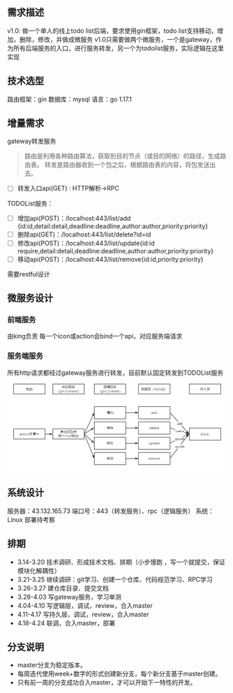 ## 需求描述
v1.0: 做一个单人的线上todo list后端，要求使用gin框架，todo list支持移动，增加，删除，修改，并做成微服务
v1.0只需要做两个微服务，一个是gateway，作为所有后端服务的入口，进行服务转发，另一个为todolist服务，实际逻辑在这里实现
## 技术选型
路由框架：gin
数据库：mysql
语言：go 1.17.1
## 增量需求
gateway转发服务
> 路由是利用各种路由算法，获取到目的节点（或目的网络）的路径，生成路由表。
> 转发是路由器收到一个包之后，根据路由表的内容，将包发送出去。

- [ ] 转发入口api(GET)  : HTTP解析->RPC

TODOList服务：

- [ ] 增加api(POST)：/localhost:443/list/add  {id:id,detail:detail,deadline:deadline,author:author,priority:priority}
- [ ] 删除api(GET)：/localhost:443/list/delete?id=id
- [ ] 修改api(POST)：/localhost:443/list/update{id:id require,detail:detail,deadline:deadline,author:author,priority:priority}
- [ ] 移动api(POST)：/localhost:443/list/remove{id:id,priority:priority}

需要restful设计
## 微服务设计
### 前端服务
由king负责
每一个icon或action会bind一个api，对应服务端请求
### 服务端服务
所有http请求都经过gateway服务进行转发，目前默认固定转发到TODOList服务
![](pic/img1.png)
## 系统设计
服务器：43.132.165.73
端口号：443（转发服务）、rpc（逻辑服务）
系统：Linux
部署待考察
## 排期

- 3.14-3.20  技术调研、形成技术文档、排期（小步慢跑 ，写一个就提交，保证模块化解耦性）
- 3.21-3.25  继续调研：git学习、创建一个仓库、代码规范学习、RPC学习
- 3.26-3.27  建仓库目录、提交文档
- 3.28-4.03  写gateway服务，学习单测
- 4.04-4.10  写逻辑层，调试，review，合入master
- 4.11-4.17  写持久层，调试，review，合入master
- 4.18-4.24  联调，合入master，部署 

## 分支说明

- master分支为稳定版本。
- 每周迭代使用week+数字的形式创建新分支，每个新分支基于master创建。
- 只有前一周的分支成功合入master，才可以开始下一特性的开发。




